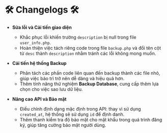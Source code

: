 # 🛠️ Changelogs 🛠️

- **Sửa lỗi và Cải tiến giao diện**  
  - Khắc phục lỗi khiến trường `description` bị null trong file `user_info.php`.
  - Hoàn thiện việc tách riêng code trong file `backup.php` và đổi tên cột từ `desc` thành `description` nhằm tránh các lỗi không mong muốn.
  
- **Cải tiến hệ thống Backup**  
  - Phân tách các phần code liên quan đến backup thành các file nhỏ, giúp việc bảo trì trở nên dễ dàng và hiệu quả hơn.
  - Thêm tính năng thử nghiệm **Backup Database**, cung cấp thêm lựa chọn cho việc sao lưu dữ liệu.
  
- **Nâng cao API và Bảo mật**  
  - Điều chỉnh định dạng mặc định trong API: thay vì sử dụng `created_at`, hệ thống sẽ sử dụng `id` để định danh.
  - Thêm thanh kiểm tra độ bảo mật cho mật khẩu trong quá trình đăng ký, giúp tăng cường bảo mật người dùng.
